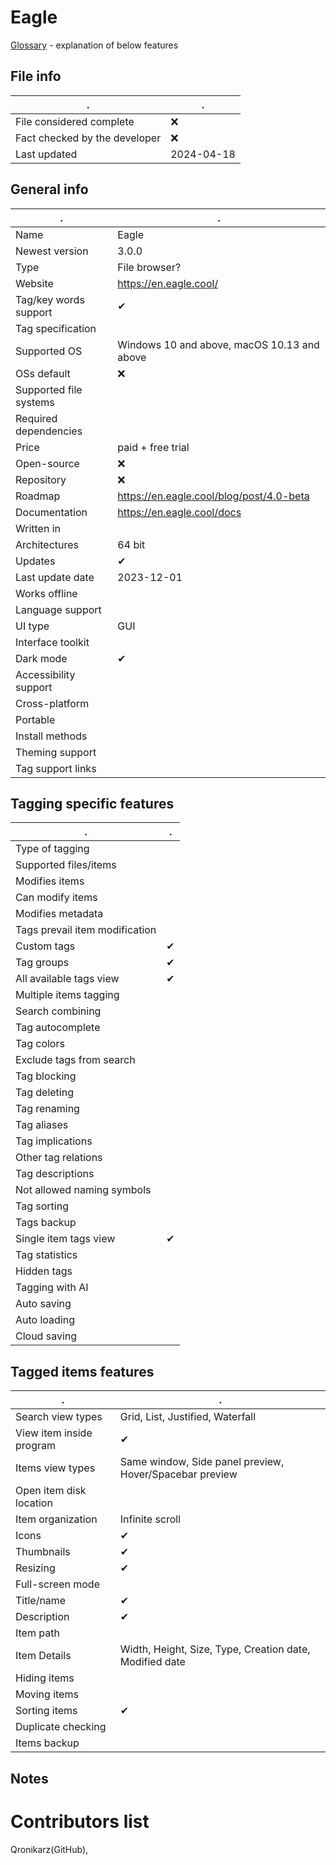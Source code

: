 # Eagle
[Glossary](glossary.md) - explanation of below features

## File info
. | . |
---|---
File considered complete | ❌
Fact checked by the developer | ❌
Last updated | 2024-04-18

## General info
. | . |
---|---
Name | Eagle
Newest version | 3.0.0
Type | File browser?
Website | https://en.eagle.cool/
Tag/key words support | ✔
Tag specification | 
Supported OS | Windows 10 and above, macOS 10.13 and above
OSs default | ❌
Supported file systems | 
Required dependencies | 
Price | paid + free trial
Open-source | ❌
Repository | ❌
Roadmap | https://en.eagle.cool/blog/post/4.0-beta
Documentation | https://en.eagle.cool/docs
Written in | 
Architectures | 64 bit
Updates | ✔
Last update date | 2023-12-01
Works offline | 
Language support | 
UI type | GUI
Interface toolkit | 
Dark mode | ✔
Accessibility support | 
Cross-platform | 
Portable | 
Install methods | 
Theming support | 
Tag support links | 

## Tagging specific features
. | . |
---|---
Type of tagging | 
Supported files/items | 
Modifies items | 
Can modify items | 
Modifies metadata | 
Tags prevail item modification | 
Custom tags | ✔
Tag groups | ✔
All available tags view | ✔
Multiple items tagging | 
Search combining | 
Tag autocomplete | 
Tag colors | 
Exclude tags from search | 
Tag blocking | 
Tag deleting | 
Tag renaming | 
Tag aliases | 
Tag implications | 
Other tag relations | 
Tag descriptions | 
Not allowed naming symbols | 
Tag sorting | 
Tags backup | 
Single item tags view | ✔
Tag statistics | 
Hidden tags | 
Tagging with AI | 
Auto saving | 
Auto loading | 
Cloud saving | 

## Tagged items features
. | . |
---|---
Search view types | Grid, List, Justified, Waterfall
View item inside program | ✔
Items view types | Same window, Side panel preview, Hover/Spacebar preview
Open item disk location | 
Item organization | Infinite scroll
Icons | ✔
Thumbnails | ✔
Resizing | ✔
Full-screen mode | 
Title/name | ✔
Description | ✔
Item path | 
Item Details | Width, Height, Size, Type, Creation date, Modified date
Hiding items | 
Moving items | 
Sorting items | ✔
Duplicate checking | 
Items backup | 

## Notes


# Contributors list
Qronikarz(GitHub), 
